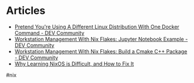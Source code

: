 # Articles

- [Pretend You're Using A Different Linux Distribution With One Docker Command - DEV Community](https://dev.to/deciduously/pretend-youre-using-a-different-linux-distribution-with-one-docker-command-45k1)
- [Workstation Management With Nix Flakes: Jupyter Notebook Example - DEV Community](https://dev.to/deciduously/workspace-management-with-nix-flakes-jupyter-notebook-example-2kke)
- [Workstation Management With Nix Flakes: Build a Cmake C++ Package - DEV Community](https://dev.to/deciduously/workstation-management-with-nix-flakes-build-a-cmake-c-package-21lp)
- [Why Learning NixOS is Difficult, and How to Fix It](https://davedellacosta.com/posts/2019-03-29-why-nixos-is-hard-and-how-to-fix.html)






#nix
